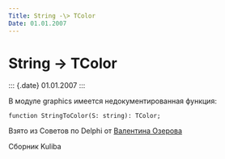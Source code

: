 ```yaml
---
Title: String -\> TColor
Date: 01.01.2007
---
```



String -\> TColor
================

::: {.date}
01.01.2007
:::

В модуле graphics имеется недокументированная функция:

    function StringToColor(S: string): TColor;

Взято из Советов по Delphi от [Валентина
Озерова](mailto:mailto:webmaster@webinspector.com)

Сборник Kuliba
